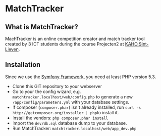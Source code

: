 MatchTracker
============

What is MatchTracker?
---------------------
MachTracker is an online competition creator and match tracker tool created by 3 ICT students during the course Projecten2 at [KAHO Sint-Lieven](http://www.kaho.be).

Installation
-----------
Since we use the [Symfony Framework](http://symfony.com), you need at least PHP version 5.3.

 * Clone this GIT repository to your webserver
 * Go to your the config wizard, e.g. `matchtracker.localhost/web/config.php` to generate a new `/app/config/parameters.yml` with your database settings.
 * If composer (`composer.phar`) isn't already installed, run `curl -s http://getcomposer.org/installer | php`to install it. 
 * Install the vendors: `php composer.phar install`
 * Import the `dev/db.sql` database dump to your database.
 * Run MatchTracker: `matchtracker.localhost/web/app_dev.php`